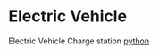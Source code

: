 # Electric Vehicle
Electric Vehicle Charge station
[python](https://www.anaconda.com/distribution/)
